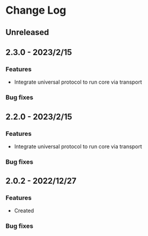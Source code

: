 # Change Log

## Unreleased

## 2.3.0 - 2023/2/15

### Features
- Integrate universal protocol to run core via transport
### Bug fixes

## 2.2.0 - 2023/2/15

### Features
- Integrate universal protocol to run core via transport
### Bug fixes

## 2.0.2 - 2022/12/27

### Features
- Created
### Bug fixes
